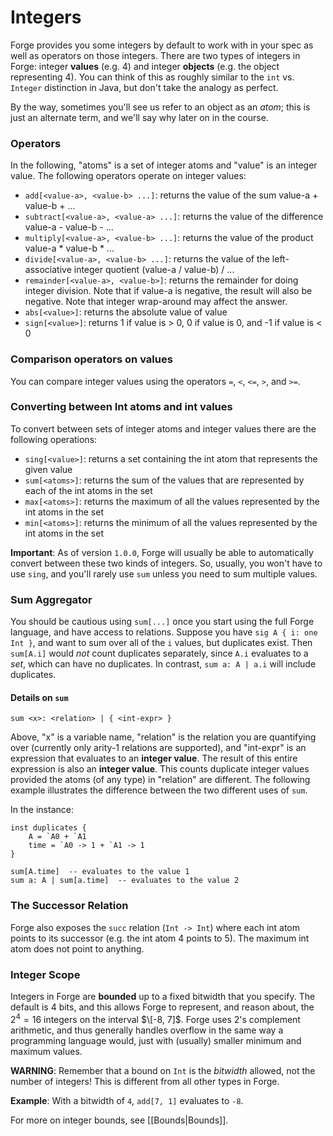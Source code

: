 # Integers

Forge provides you some integers by default to work with in your spec as well as operators on those integers. There are two types of integers in Forge: integer **values** (e.g. 4) and integer **objects** (e.g. the object representing 4). You can think of this as roughly similar to the `int` vs. `Integer` distinction in Java, but don't take the analogy as perfect.

By the way, sometimes you'll see us refer to an object as an _atom_; this is just an alternate term, and we'll say why later on in the course.

### Operators

In the following, "atoms" is a set of integer atoms and "value" is an integer value. The following operators operate on integer values:

- `add[<value-a>, <value-b> ...]`: returns the value of the sum value-a + value-b + ...
- `subtract[<value-a>, <value-a> ...]`: returns the value of the difference value-a - value-b - ...
- `multiply[<value-a>, <value-b> ...]`: returns the value of the product value-a \* value-b \* ...
- `divide[<value-a>, <value-b> ...]`: returns the value of the left-associative integer quotient (value-a / value-b) / ...
- `remainder[<value-a>, <value-b>]`: returns the remainder for doing integer division. Note that if value-a is negative, the result will also be negative. Note that integer wrap-around may affect the answer.
- `abs[<value>]`: returns the absolute value of value
- `sign[<value>]`: returns 1 if value is > 0, 0 if value is 0, and -1 if value is < 0

### Comparison operators on values

You can compare integer values using the operators `=`, `<`, `<=`, `>`, and `>=`.

### Converting between Int atoms and int values

To convert between sets of integer atoms and integer values there are the following operations:

- `sing[<value>]`: returns a set containing the int atom that represents the given value
- `sum[<atoms>]`: returns the sum of the values that are represented by each of the int atoms in the set
- `max[<atoms>]`: returns the maximum of all the values represented by the int atoms in the set
- `min[<atoms>]`: returns the minimum of all the values represented by the int atoms in the set

**Important**: As of version `1.0.0`, Forge will usually be able to automatically convert between these two kinds of integers. So, usually, you won't have to use `sing`, and you'll rarely use `sum` unless you need to sum multiple values.

### Sum Aggregator

You should be cautious using `sum[...]` once you start using the full Forge language, and have access to relations. Suppose you have `sig A { i: one Int }`, and want to sum over all of the `i` values, but duplicates exist. Then `sum[A.i]` would _not_ count duplicates separately, since `A.i` evaluates to a _set_, which can have no duplicates. In contrast, `sum a: A | a.i` will include duplicates.

#### Details on `sum`

```
sum <x>: <relation> | { <int-expr> }
```

Above, "x" is a variable name, "relation" is the relation you are quantifying over (currently only arity-1 relations are supported), and "int-expr" is an expression that evaluates to an **integer value**. The result of this entire expression is also an **integer value**. This counts duplicate integer values provided the atoms (of any type) in "relation" are different. The following example illustrates the difference between the two different uses of `sum`.

In the instance:

```
inst duplicates {
    A = `A0 + `A1
    time = `A0 -> 1 + `A1 -> 1
}
```

```
sum[A.time]  -- evaluates to the value 1
sum a: A | sum[a.time]  -- evaluates to the value 2
```

### The Successor Relation

Forge also exposes the `succ` relation (`Int -> Int`) where each int atom points to its successor (e.g. the int atom 4 points to 5). The maximum int atom does not point to anything.

### Integer Scope

Integers in Forge are **bounded** up to a fixed bitwidth that you specify. The default is 4 bits, and this allows Forge to represent, and reason about, the $2^4 = 16$ integers on the interval $\[-8, 7]$. Forge uses 2's complement arithmetic, and thus generally handles overflow in the same way a programming language would, just with (usually) smaller minimum and maximum values.

**WARNING**: Remember that a bound on `Int` is the _bitwidth_ allowed, not the number of integers! This is different from all other types in Forge.

**Example**: With a bitwidth of `4`, `add[7, 1]` evaluates to `-8`.

For more on integer bounds, see \[\[Bounds|Bounds]].

